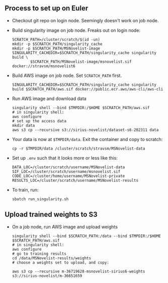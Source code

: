 ## Process to set up on Euler

* Checkout git repo on login node. Seemingly doesn't work on job node.
* Build singularity image on job node. Freaks out on login node: 
    ```
    SCRATCH_PATH=/cluster/scratch/$(id -un)
    mkdir -p $SCRATCH_PATH/singularity_cache
    mkdir -p $SCRATCH_PATH/MSNovelist-image
    SINGULARITY_CACHEDIR=$SCRATCH_PATH/singularity_cache singularity build \
            $SCRATCH_PATH/MSNovelist-image/msnovelist.sif docker://stravsm/msnovelist6
    ```
* Build AWS image on job node. Set `SCRATCH_PATH` first.
    ```
    SINGULARITY_CACHEDIR=$SCRATCH_PATH/singularity_cache singularity build $SCRATCH_PATH/aws.sif docker://public.ecr.aws/aws-cli/aws-cli
    ```

* Run AWS image and download data
    ```
    singularity shell --bind $TMPDIR:/$HOME $SCRATCH_PATH/aws.sif
    # in singularity shell:
    aws configure
    # set up the access data
    mkdir data
    aws s3 cp --recursive s3://sirius-novelist/dataset-s6-202311 data
    ```

* Your data is now at `$TMPDIR/data`. Exit the container and copy to scratch:
    ```
    cp -r $TMPDIR/data /cluster/scratch/stravsm/MSNovelist-data
    ```

* Set up `.env` such that it looks more or less like this:
    ```
    DATA_LOC=/cluster/scratch/username/MSNovelist-data
    SIF_LOC=/cluster/scratch/username/msnovelist.sif
    CODE_LOC=/cluster/home/username/MSNovelist-private
    RESULTS_LOC=/cluster/scratch/username/MSNovelist-results
    ```

* To train, run: 
    ```
    sbatch run_singularity.sh
    ```

## Upload trained weights to S3

* On a job node, run AWS image and upload weights
    ```
    singularity shell --bind $SCRATCH_PATH:/data --bind $TMPDIR:/$HOME $SCRATCH_PATH/aws.sif
    # in singularity shell:
    aws configure
    # go to training results
    cd /data/MSNovelist-results/weights
    # choose a weights set to upload, and copy:

    aws s3 cp --recursive m-36719628-msnovelist-sirius6-weights s3://sirius-novelist/m-36651659
    ```
